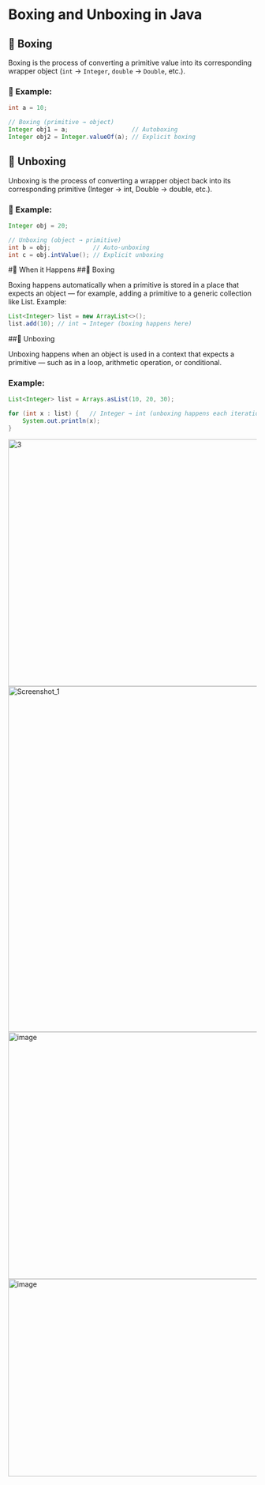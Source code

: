 # Boxing and Unboxing in Java

## 🔹 Boxing

Boxing is the process of converting a primitive value into its corresponding wrapper object (`int` → `Integer`, `double` → `Double`, etc.).

### 🔸 Example:

```java
int a = 10;

// Boxing (primitive → object)
Integer obj1 = a;                  // Autoboxing
Integer obj2 = Integer.valueOf(a); // Explicit boxing
```

## 🔹 Unboxing

Unboxing is the process of converting a wrapper object back into its corresponding primitive (Integer → int, Double → double, etc.).
### 🔸 Example:

```java
Integer obj = 20;

// Unboxing (object → primitive)
int b = obj;            // Auto-unboxing
int c = obj.intValue(); // Explicit unboxing
```

#🔹 When it Happens
##🔸 Boxing

Boxing happens automatically when a primitive is stored in a place that expects an object — for example, adding a primitive to a generic collection like List<Integer>.
Example:

```java
List<Integer> list = new ArrayList<>();
list.add(10); // int → Integer (boxing happens here)
```

##🔸 Unboxing

Unboxing happens when an object is used in a context that expects a primitive — such as in a loop, arithmetic operation, or conditional.
### Example:

```java
List<Integer> list = Arrays.asList(10, 20, 30);

for (int x : list) {   // Integer → int (unboxing happens each iteration)
    System.out.println(x);
}

```

<img width="700" height="500" alt="3" src="https://github.com/user-attachments/assets/53d977fe-70ac-4a13-bec7-667d9c18f895" />



<img width="600" height="700" alt="Screenshot_1" src="https://github.com/user-attachments/assets/628b7f0e-2bb2-40d9-badb-a2071bf98d7f" />



<img width="700" height="500" alt="image" src="https://github.com/user-attachments/assets/d61401ed-ea48-4be6-82b9-832b31786e4b" />



<img width="600" height="400" alt="image" src="https://github.com/user-attachments/assets/117e8e62-f153-4e8c-8f33-cc8272900aa1" />
